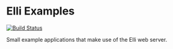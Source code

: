 # Elli Examples

[![Build Status](https://travis-ci.org/elli-lib/elli-examples.svg?branch=master)](https://travis-ci.org/elli-lib/elli-examples)

Small example applications that make use of the Elli web server.

